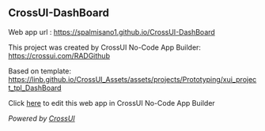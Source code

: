 ## CrossUI-DashBoard
Web app url : https://spalmisano1.github.io/CrossUI-DashBoard

This project was created by CrossUI No-Code App Builder: https://crossui.com/RADGithub

Based on template: https://linb.github.io/CrossUI_Assets/assets/projects/Prototyping/xui_project_tpl_DashBoard

Click [here](https://crossui.com/RADGithub/#!from=github&owner=spalmisano1&repo=CrossUI-DashBoard) to edit this web app in CrossUI No-Code App Builder

<i>Powered by [CrossUI](https://crossui.com)</i>
